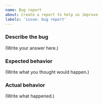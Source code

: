 ```yaml
---
name: Bug report
about: Create a report to help us improve
labels: 'issue: bug report'
---
```


### Describe the bug

(Write your answer here.)

### Expected behavior

<!--
  How did you expect the tool to behave?
-->

(Write what you thought would happen.)

### Actual behavior

<!--
  What's current behavior?
-->

(Write what happened.)
